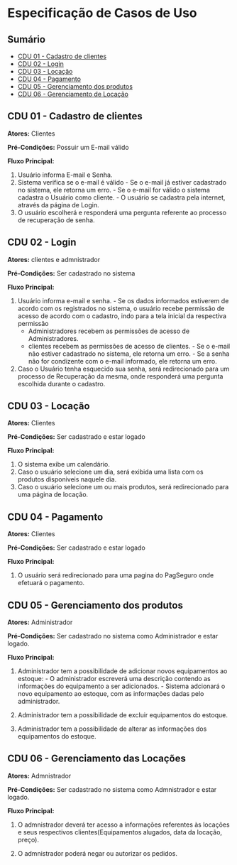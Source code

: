 # Especificação de Casos de Uso

## Sumário

- [CDU 01 - Cadastro de clientes](#cdu-01---cadastro-de-clientes)
- [CDU 02 - Login](#cdu-03---login)
- [CDU 03 - Locação](#cdu-03---locação)
- [CDU 04 - Pagamento](#cdu-04---pagamento)
- [CDU 05 - Gerenciamento dos produtos](#cdu-05---Gerenciamento-dos-produtos)
- [CDU 06 - Gerenciamento de Locação](#cdu-06---Gerenciamento-de-Locação)


## CDU 01 - Cadastro de clientes

**Atores:** Clientes

**Pré-Condições:** Possuir um E-mail válido 

**Fluxo Principal:**

  1. Usuário informa E-mail e Senha.
  2. Sistema verifica se o e-mail é válido
    - Se o e-mail já estiver cadastrado no sistema, ele retorna um erro.
    - Se o e-mail for válido o sistema cadastra o Usuário como cliente.
    - O usuário se cadastra pela internet, através da página de Login.
  3. O usuário escolherá e responderá uma pergunta referente ao processo de recuperação de senha.

## CDU 02 - Login 

**Atores:** clientes e admnistrador

**Pré-Condições:** Ser cadastrado no sistema

**Fluxo Principal:**

  1. Usuário informa e-mail e senha.
    - Se os dados informados estiverem de acordo com os registrados no sistema, o usuário recebe permissão de acesso de acordo com o cadastro, indo para a tela inicial da respectiva permissão
      *  Administradores recebem as permissões de acesso de Administradores.
      * clientes recebem as permissões de acesso de clientes.
    - Se o e-mail não estiver cadastrado no sistema, ele retorna um erro.
    - Se a senha não for condizente com o e-mail informado, ele retorna um erro.
  2. Caso o Usuário tenha esquecido sua senha, será redirecionado para um processo de Recuperação da mesma, onde responderá uma pergunta escolhida durante o cadastro.


 ## CDU 03 - Locação 

**Atores:** Clientes

**Pré-Condições:** Ser cadastrado e estar logado

**Fluxo Principal:**

  1. O sistema exibe um calendário.  
  2. Caso o usuário selecione um dia, será exibida uma lista com os produtos disponiveis naquele dia.
  3. Caso o usuário selecione um ou mais produtos, será redirecionado para uma página de locação.

  ## CDU 04 - Pagamento

**Atores:** Clientes

**Pré-Condições:** Ser cadastrado e estar logado 

**Fluxo Principal:**

  1. O usuário será redirecionado para uma pagina do PagSeguro onde efetuará o pagamento.

 

## CDU 05 - Gerenciamento dos produtos

**Atores:** Administrador

**Pré-Condições:** Ser cadastrado no sistema como Administrador e estar logado.

**Fluxo Principal:**

  1. Administrador tem a possibilidade de adicionar novos equipamentos ao estoque:
    - O administrador escreverá uma descrição contendo as informações do equipamento a ser adicionados.
    - Sistema adcionará o novo equipamento ao estoque, com as informações dadas pelo administrador.

  2. Administrador tem a possibilidade de excluir equipamentos do estoque.

  3. Administrador tem a possibilidade de alterar as informações dos equipamentos do estoque.

## CDU 06 - Gerenciamento das Locações

**Atores:** Admnistrador

**Pré-Condições:** Ser cadastrado no sistema como Admnistrador e estar logado.

**Fluxo Principal:**

  1. O admnistrador deverá ter acesso a informações referentes às locações e seus respectivos clientes(Equipamentos alugados, data da locação, preço).

  2. O admnistrador poderá negar ou autorizar os pedidos.
